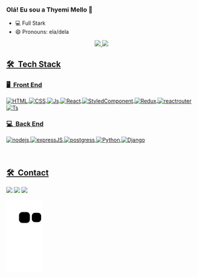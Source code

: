 ### Olá! Eu sou a Thyemi Mello 👋


- 💻 Full Stark 
- 😄 Pronouns: ela/dela

<div align="center" gap='1px'>
  <a href="https://github.com/thyemimello">
  <img  height="160em" src="https://github-readme-stats.vercel.app/api?username=thyemimello&hide=contribs,prs&show_icons=true&theme=dracula&include_all_commits=true&count_private=true"/>
  <img height="160em" src="https://github-readme-stats.vercel.app/api/top-langs/?username=devigorgarcia&layout=compact&langs_count=7&theme=dracula"/>
</div>


## 🛠 &nbsp;Tech Stack

### :desktop_computer: &nbsp;Front End

<div style="display: inline_block">
<img align="center" alt="HTML"  src="https://img.shields.io/badge/HTML5-E34F26?style=for-the-badge&logo=html5&logoColor=white">
 <img align="center" alt="CSS"  src="https://img.shields.io/badge/CSS3-1572B6?style=for-the-badge&logo=css3&logoColor=white">
  <img align="center" alt="Js"  src="https://img.shields.io/badge/JavaScript-F7DF1E?style=for-the-badge&logo=javascript&logoColor=black">
  <img align="center" alt="React"  src="https://img.shields.io/badge/React-20232A?style=for-the-badge&logo=react&logoColor=61DAFB">
  <img align="center" alt="StyledComponent"  src="https://img.shields.io/badge/styled--components-DB7093?style=for-the-badge&logo=styled-components&logoColor=white">
  <img align="center" alt="Redux"  src="https://img.shields.io/badge/Redux-593D88?style=for-the-badge&logo=redux&logoColor=white">
  <img align="center" alt="reactrouter"  src="https://img.shields.io/badge/React_Router-CA4245?style=for-the-badge&logo=react-router&logoColor=whit">
  <img align="center" alt="Ts"  src="https://img.shields.io/badge/TypeScript-007ACC?style=for-the-badge&logo=typescript&logoColor=white">
</div>

### :computer: &nbsp;Back End

<div style="display: inline_block">
 <img align="center" alt="nodejs"  src="https://img.shields.io/badge/Node.js-43853D?style=for-the-badge&logo=node.js&logoColor=white"/>
  <img align="center" alt="expressJS"  src="https://img.shields.io/badge/Express.js-404D59?style=for-the-badge" /> 
   <img align="center" alt="postgress"  src="https://img.shields.io/badge/PostgreSQL-316192?style=for-the-badge&logo=postgresql&logoColor=white" /> 
   <img align="center" alt="Python" src="https://img.shields.io/badge/Python-3776AB?style=for-the-badge&logo=python&logoColor=white"> 
  <img align="center" alt="Django" src="https://img.shields.io/badge/Django-092E20?style=for-the-badge&logo=django&logoColor=white"> 
</div><br></br>
  
## 🛠 &nbsp;Contact

<div>
  <a href="https://www.instagram.com/thyemi_mello/" target="_blank"><img src="https://img.shields.io/badge/-Instagram-%23E4405F?style=for-the-badge&logo=instagram&logoColor=white" target="_blank"></a>
  <a href = "mailto:thyemimello@gmail.com"><img src="https://img.shields.io/badge/Gmail-D14836?style=for-the-badge&logo=gmail&logoColor=white" target="_blank"></a>
  <a href="https:https://www.linkedin.com/in/thyemimello/" target="_blank"><img src="https://img.shields.io/badge/-LinkedIn-%230077B5?style=for-the-badge&logo=linkedin&logoColor=white" target="_blank"></a> 
 
  ![Snake animation](https://github.com/rafaballerini/rafaballerini/blob/output/github-contribution-grid-snake.svg)
 
</div>

